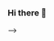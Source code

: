 ### Hi there 👋

<!--
# 💫 About Me:

👦 Im Ali Ghanbari<br>🌱 I’m currently learning BackEnd With Python<br> (Django)<br>💬 Ask me about Python

## 🌐 Socials:

[![Instagram](https://img.shields.io/badge/Instagram-%23E4405F.svg?logo=Instagram&logoColor=white)](https://instagram.com/ali.ghanbari.81) [![Twitch](https://img.shields.io/badge/Twitch-%239146FF.svg?logo=Twitch&logoColor=white)](https://twitch.tv/ali_ghanbari) [![Twitter](https://img.shields.io/badge/Twitter-%231DA1F2.svg?logo=Twitter&logoColor=white)](https://twitter.com/Ali_Ghanbari_81) [![YouTube](https://img.shields.io/badge/YouTube-%23FF0000.svg?logo=YouTube&logoColor=white)](https://youtube.com/@Ali_Ghanbari_81) 

# 💻 Tech Stack:

![Python](https://img.shields.io/badge/python-3670A0?style=for-the-badge&logo=python&logoColor=ffdd54) ![HTML5](https://img.shields.io/badge/html5-%23E34F26.svg?style=for-the-badge&logo=html5&logoColor=white) ![CSS3](https://img.shields.io/badge/css3-%231572B6.svg?style=for-the-badge&logo=css3&logoColor=white) ![Django](https://img.shields.io/badge/django-%23092E20.svg?style=for-the-badge&logo=django&logoColor=white) ![DjangoREST](https://img.shields.io/badge/DJANGO-REST-ff1709?style=for-the-badge&logo=django&logoColor=white&color=ff1709&labelColor=gray)

# 📊 GitHub Stats:

![](https://github-readme-stats.vercel.app/api?username=Alighanbari81 &theme=dark&hide_border=false&include_all_commits=false&count_private=false)<br/>

![](https://github-readme-streak-stats.herokuapp.com/?user=Alighanbari81 &theme=dark&hide_border=false)<br/>

![](https://github-readme-stats.vercel.app/api/top-langs/?username=Alighanbari81 &theme=dark&hide_border=false&include_all_commits=false&count_private=false&layout=compact)

## 🐦 Latest Tweet

[![](https://gtce.itsvg.in/api?username=Ali_Ghanbari_81)](https://github.com/VishwaGauravIn/github-twitter-card-embed)

---

[![](https://visitcount.itsvg.in/api?id=Alighanbari81 &icon=5&color=0)](https://visitcount.itsvg.in)

<!-- Proudly created with GPRM ( https://gprm.itsvg.in ) -->

-->
